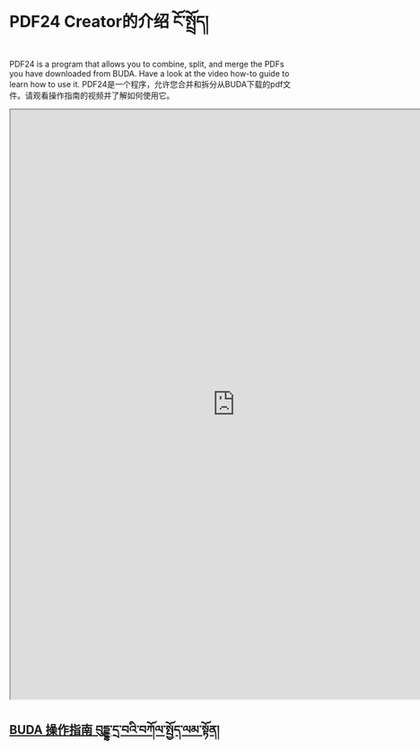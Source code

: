 # PDF24 Creator的介绍 ངོ་སྤྲོད།

PDF24 is a program that allows you to combine, split, and merge the PDFs you have downloaded from BUDA. Have a look at the video how-to guide to learn how to use it.
PDF24是一个程序，允许您合并和拆分从BUDA下载的pdf文件。请观看操作指南的视频并了解如何使用它。


<p class="hide top"><iframe src="https://shimowendang.com/forms/9qjAcen8418CdKlI/fill?channel=1" style="height:1050px;width:800px;"></iframe></p>

## [BUDA 操作指南 བུདྡྷ་དྲ་བའི་བཀོལ་སྤྱོད་ལམ་སྟོན།](../../menu/menu)
